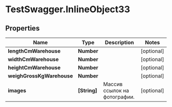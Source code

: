 # TestSwagger.InlineObject33

## Properties

Name | Type | Description | Notes
------------ | ------------- | ------------- | -------------
**lengthCmWarehouse** | **Number** |  | [optional] 
**widthCmWarehouse** | **Number** |  | [optional] 
**heightCmWarehouse** | **Number** |  | [optional] 
**weighGrossKgWarehouse** | **Number** |  | [optional] 
**images** | **[String]** | Массив ссылок на фотографии. | [optional] 


